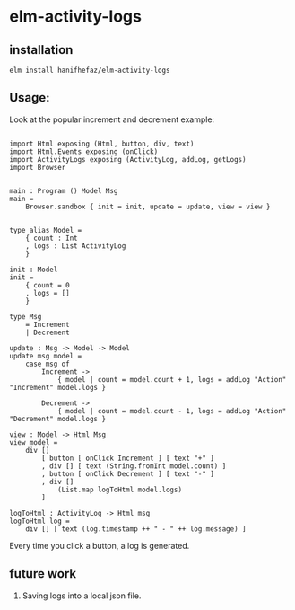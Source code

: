 # elm-activity-logs

## installation

``` elm install hanifhefaz/elm-activity-logs ```

## Usage:

Look at the popular increment and decrement example:

``` module Main exposing (..)

import Html exposing (Html, button, div, text)
import Html.Events exposing (onClick)
import ActivityLogs exposing (ActivityLog, addLog, getLogs)
import Browser


main : Program () Model Msg
main =
    Browser.sandbox { init = init, update = update, view = view }


type alias Model =
    { count : Int
    , logs : List ActivityLog
    }

init : Model
init =
    { count = 0
    , logs = []
    }

type Msg
    = Increment
    | Decrement

update : Msg -> Model -> Model
update msg model =
    case msg of
        Increment ->
            { model | count = model.count + 1, logs = addLog "Action" "Increment" model.logs }

        Decrement ->
            { model | count = model.count - 1, logs = addLog "Action" "Decrement" model.logs }

view : Model -> Html Msg
view model =
    div []
        [ button [ onClick Increment ] [ text "+" ]
        , div [] [ text (String.fromInt model.count) ]
        , button [ onClick Decrement ] [ text "-" ]
        , div []
            (List.map logToHtml model.logs)
        ]

logToHtml : ActivityLog -> Html msg
logToHtml log =
    div [] [ text (log.timestamp ++ " - " ++ log.message) ]

```
Every time you click a button, a log is generated. 

## future work

1. Saving logs into a local json file.
